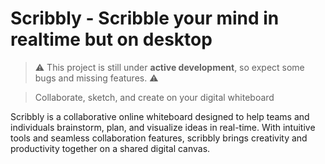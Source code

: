 # Scribbly - Scribble your mind in realtime but on desktop

> :warning: This project is still under **active development**, so expect some bugs and missing features. :warning:

> Collaborate, sketch, and create on your digital whiteboard

Scribbly is a collaborative online whiteboard designed to help teams and individuals brainstorm, plan, and visualize ideas in real-time. With intuitive tools and seamless collaboration features, scribbly brings creativity and productivity together on a shared digital canvas.
